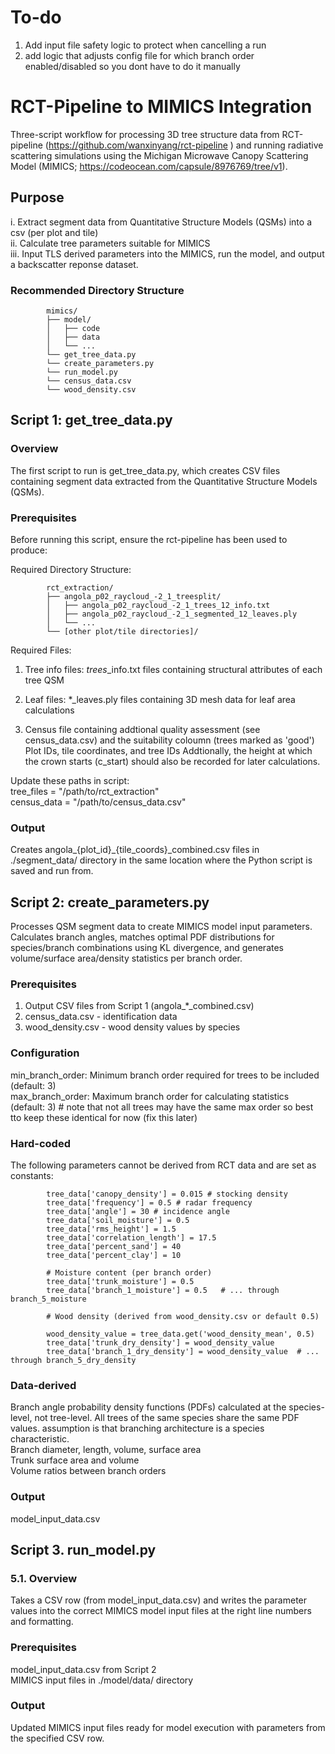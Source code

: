 # To-do
1. Add input file safety logic to protect when cancelling a run
2. add logic that adjusts config file for which branch order enabled/disabled so you dont have to do it manually


# RCT-Pipeline to MIMICS Integration
Three-script workflow for processing 3D tree structure data from RCT-pipeline (https://github.com/wanxinyang/rct-pipeline
) and running radiative scattering simulations using the Michigan Microwave Canopy Scattering Model (MIMICS; https://codeocean.com/capsule/8976769/tree/v1).

## Purpose
i. Extract segment data from Quantitative Structure Models (QSMs) into a csv (per plot and tile)  
ii. Calculate tree parameters suitable for MIMICS  
iii. Input TLS derived parameters into the MIMICS, run the model, and output a backscatter reponse dataset.  

### Recommended Directory Structure

            mimics/  
            ├── model/  
            │   ├── code
            │   ├── data
            │   └── ...  
            └── get_tree_data.py 
            └── create_parameters.py 
            └── run_model.py
            └── census_data.csv
            └── wood_density.csv

            
## Script 1: get_tree_data.py
### Overview
The first script to run is get_tree_data.py, which creates CSV files containing segment data extracted from the Quantitative Structure Models (QSMs). 

### Prerequisites

Before running this script, ensure the rct-pipeline has been used to produce:

Required Directory Structure:

            rct_extraction/  
            ├── angola_p02_raycloud_-2_1_treesplit/  
            │   ├── angola_p02_raycloud_-2_1_trees_12_info.txt  
            │   ├── angola_p02_raycloud_-2_1_segmented_12_leaves.ply  
            │   └── ...  
            └── [other plot/tile directories]/  


Required Files:
1. Tree info files: *_trees_*_info.txt files containing structural attributes of each tree QSM

2. Leaf files: *_leaves.ply files containing 3D mesh data for leaf area calculations

3. Census file containing addtional quality assessment (see census_data.csv) and the suitability coloumn (trees marked as 'good')
Plot IDs, tile coordinates, and tree IDs
Addtionally, the height at which the crown starts (c_start) should also be recorded for later calculations. 

Update these paths in script:  
tree_files = "/path/to/rct_extraction"  
census_data = "/path/to/census_data.csv"  

### Output
Creates angola_{plot_id}_{tile_coords}_combined.csv files in ./segment_data/ directory in the same location where the Python script is saved and run from.



## Script 2: create_parameters.py
Processes QSM segment data to create MIMICS model input parameters. Calculates branch angles, matches optimal PDF distributions for species/branch combinations using KL divergence, and generates volume/surface area/density statistics per branch order.

### Prerequisites
1. Output CSV files from Script 1 (angola_*_combined.csv)  
2. census_data.csv - identification data  
3. wood_density.csv - wood density values by species  


### Configuration 

min_branch_order: Minimum branch order required for trees to be included (default: 3)  
max_branch_order: Maximum branch order for calculating statistics (default: 3) # note that not all trees may have the same max order so best tto keep these identical for now (fix this later)  

### Hard-coded
The following parameters cannot be derived from RCT data and are set as constants:

            tree_data['canopy_density'] = 0.015 # stocking density
            tree_data['frequency'] = 0.5 # radar frequency  
            tree_data['angle'] = 30 # incidence angle
            tree_data['soil_moisture'] = 0.5
            tree_data['rms_height'] = 1.5
            tree_data['correlation_length'] = 17.5
            tree_data['percent_sand'] = 40
            tree_data['percent_clay'] = 10
            
            # Moisture content (per branch order)
            tree_data['trunk_moisture'] = 0.5
            tree_data['branch_1_moisture'] = 0.5   # ... through branch_5_moisture

            # Wood density (derived from wood_density.csv or default 0.5)

            wood_density_value = tree_data.get('wood_density_mean', 0.5) 
            tree_data['trunk_dry_density'] = wood_density_value
            tree_data['branch_1_dry_density'] = wood_density_value  # ... through branch_5_dry_density

### Data-derived 

Branch angle probability density functions (PDFs) calculated at the species-level, not tree-level. All trees of the same species share the same PDF values. assumption is that branching architecture is a species characteristic.  
Branch diameter, length, volume, surface area  
Trunk surface area and volume  
Volume ratios between branch orders  

### Output
model_input_data.csv 

## Script 3. run_model.py
### 5.1. Overview 
Takes a CSV row (from model_input_data.csv) and writes the parameter values into the correct MIMICS model input files at the right line numbers and formatting.

### Prerequisites  

model_input_data.csv from Script 2  
MIMICS input files in ./model/data/ directory  

### Output  
Updated MIMICS input files ready for model execution with parameters from the specified CSV row.















